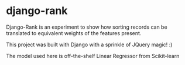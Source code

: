 # django-rank

Django-Rank is an experiment to show how sorting records can be translated to equivalent weights of the features present.

This project was built with Django with a sprinkle of JQuery magic! :)

The model used here is off-the-shelf Linear Regressor from Scikit-learn

